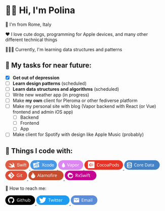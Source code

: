 # 👋🏻 Hi, I'm Polina   
📍 I'm from Rome, Italy  

❤️ I love cute dogs, programming for Apple devices, and many other different technical things

👩🏼‍💻 Currently, I'm learning data structures and patterns

## 👀 My tasks for near future:  
- [X] **Get out of depression** 
- [ ] **Learn design patterns** (scheduled)
- [ ] **Learn data structures and algorithms** (scheduled)
- [ ] Write new weather app (in progress)
- [ ] Make **my own** client for Pleroma or other fediverse platform
- [ ] Make my personal site with blog (Vapor backend with React (or Vue) frontend and admin iOS app)
  - [ ] Backend
  - [ ] Frontend
  - [ ] App
- [ ] Make client for Spotify with design like Apple Music (probably)

## 🥰 Things I code with:   

<p>
  <a href="https://www.swift.org/">
    <img src="./Assets/Technologies/Swift.svg" alt="Swift" height="30">
  </a>
  <a href="https://apps.apple.com/ru/app/xcode/id497799835?mt=12">
    <img src="./Assets/Technologies/Xcode.svg" alt="Xcode" height="30">
  </a>
  <a href="https://vapor.codes/">
    <img src="./Assets/Technologies/Vapor.svg" alt="Vapor" height="30">
  </a>
  <a href="https://cocoapods.org/">
    <img src="./Assets/Technologies/CocoaPods.svg" alt="CocoaPods" height="30">
  </a>
  <a href="https://en.wikipedia.org/wiki/Core_Data">
    <img src="./Assets/Technologies/CoreData.svg" alt="Core Data" height="30">
  </a>
  <a href="https://git-scm.com/">
    <img src="./Assets/Technologies/Git.svg" alt="Git" height="30">
  </a>
  <a href="https://github.com/Alamofire/Alamofire">
    <img src="./Assets/Technologies/Alamofire.svg" alt="Alamofire" height="30">
  </a>
  <a href="https://github.com/ReactiveX/RxSwift">
    <img src="./Assets/Technologies/RxSwift.svg" alt="RxSwift" height="30">
  </a>
</p>

👻 How to reach me:  
<p>
  <a href="https://github.com/bldjad1488">
    <img src="./Assets/Social/Github.svg" alt="Github" height="30">
  </a>
  <a href="https://twitter.com/pol1n04ka1337">
    <img src="./Assets/Social/Twitter.svg" alt="Twitter" height="30">
  </a>
  <a href="mailto:314kachu1337@gmail.com?subject=subject text">
    <img src="./Assets/Social/Email.svg" alt="Email" height="30">
  </a>
</p>